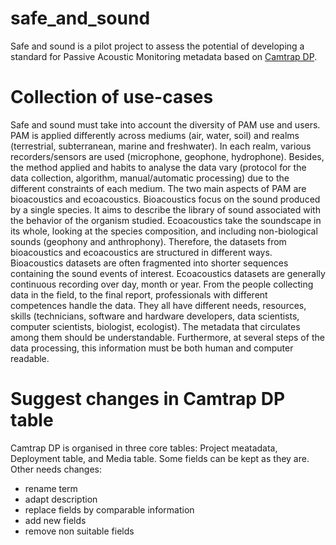 # safe_and_sound
Safe and sound is a pilot project to assess the potential of developing a standard for Passive Acoustic Monitoring metadata based on [Camtrap DP](https://github.com/inbo/camtrapdp).

# Collection of use-cases
Safe and sound must take into account the diversity of PAM use and users.
PAM is applied differently across mediums (air, water, soil) and realms (terrestrial, subterranean, marine and freshwater). In each realm, various recorders/sensors are used (microphone, geophone, hydrophone). Besides, the method applied and habits to analyse the data vary (protocol for the data collection, algorithm, manual/automatic processing) due to the different constraints of each medium.
The two main aspects of PAM are bioacoustics and ecoacoustics. Bioacoustics focus on the sound produced by a single species. It aims to describe the library of sound associated with the behavior of the organism studied. Ecoacoustics take the soundscape in its whole, looking at the species composition, and including non-biological sounds (geophony and anthrophony).
Therefore, the datasets from bioacoustics and ecoacoustics are structured in different ways. Bioacoustics datasets are often fragmented into shorter sequences containing the sound events of interest. Ecoacoustics datasets are generally continuous recording over day, month or year.
From the people collecting data in the field, to the final report, professionals with different competences handle the data. They all have different needs, resources, skills (technicians, software and hardware developers, data scientists, computer scientists, biologist, ecologist). The metadata that circulates among them should be understandable. Furthermore, at several steps of the data processing, this information must be both human and computer readable.

# Suggest changes in Camtrap DP table
Camtrap DP is organised in three core tables: Project meatadata, Deployment table, and Media table.
Some fields can be kept as they are. Other needs changes:
- rename term
- adapt description
- replace fields by comparable information
- add new fields
- remove non suitable fields
